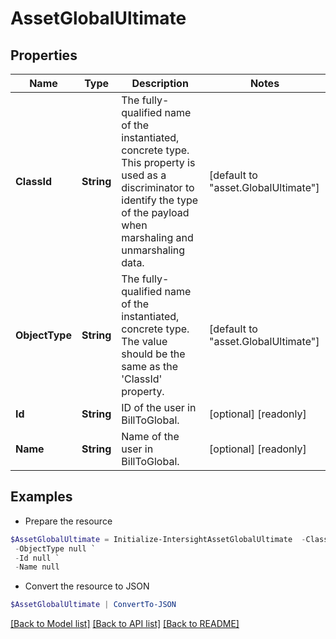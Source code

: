 # AssetGlobalUltimate
## Properties

Name | Type | Description | Notes
------------ | ------------- | ------------- | -------------
**ClassId** | **String** | The fully-qualified name of the instantiated, concrete type. This property is used as a discriminator to identify the type of the payload when marshaling and unmarshaling data. | [default to "asset.GlobalUltimate"]
**ObjectType** | **String** | The fully-qualified name of the instantiated, concrete type. The value should be the same as the &#39;ClassId&#39; property. | [default to "asset.GlobalUltimate"]
**Id** | **String** | ID of the user in BillToGlobal. | [optional] [readonly] 
**Name** | **String** | Name of the user in BillToGlobal. | [optional] [readonly] 

## Examples

- Prepare the resource
```powershell
$AssetGlobalUltimate = Initialize-IntersightAssetGlobalUltimate  -ClassId null `
 -ObjectType null `
 -Id null `
 -Name null
```

- Convert the resource to JSON
```powershell
$AssetGlobalUltimate | ConvertTo-JSON
```

[[Back to Model list]](../README.md#documentation-for-models) [[Back to API list]](../README.md#documentation-for-api-endpoints) [[Back to README]](../README.md)

